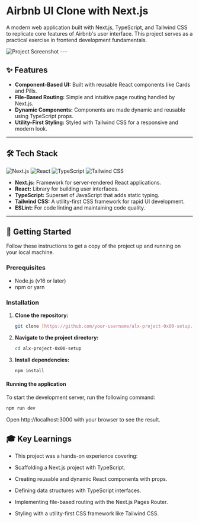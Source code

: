 # Airbnb UI Clone with Next.js

A modern web application built with Next.js, TypeScript, and Tailwind CSS to replicate core features of Airbnb's user interface. This project serves as a practical exercise in frontend development fundamentals.

![Project Screenshot](https://i.imgur.com/example.png) ---

## ✨ Features

- **Component-Based UI:** Built with reusable React components like Cards and Pills.
- **File-Based Routing:** Simple and intuitive page routing handled by Next.js.
- **Dynamic Components:** Components are made dynamic and reusable using TypeScript props.
- **Utility-First Styling:** Styled with Tailwind CSS for a responsive and modern look.

---

## 🛠️ Tech Stack

![Next.js](https://img.shields.io/badge/next.js-000000?style=for-the-badge&logo=nextdotjs&logoColor=white)
![React](https://img.shields.io/badge/react-%2320232a.svg?style=for-the-badge&logo=react&logoColor=%2361DAFB)
![TypeScript](https://img.shields.io/badge/typescript-%23007ACC.svg?style=for-the-badge&logo=typescript&logoColor=white)
![Tailwind CSS](https://img.shields.io/badge/tailwind%20css-%2338B2AC.svg?style=for-the-badge&logo=tailwind-css&logoColor=white)

- **Next.js:** Framework for server-rendered React applications.
- **React:** Library for building user interfaces.
- **TypeScript:** Superset of JavaScript that adds static typing.
- **Tailwind CSS:** A utility-first CSS framework for rapid UI development.
- **ESLint:** For code linting and maintaining code quality.

---

## 🚀 Getting Started

Follow these instructions to get a copy of the project up and running on your local machine.

### Prerequisites

- Node.js (v16 or later)
- npm or yarn

### Installation

1. **Clone the repository:**
   ```bash
   git clone [https://github.com/your-username/alx-project-0x00-setup.git](https://github.com/your-username/alx-project-0x00-setup.git)

2. **Navigate to the project directory:**
   ```bash   
   cd alx-project-0x00-setup

3. **Install dependencies:**
   ```bash
   npm install

#### Running the application
To start the development server, run the following command:
   ```bash
   npm run dev      
```

Open http://localhost:3000 with your browser to see the result.   

## 🎓 Key Learnings
- This project was a hands-on experience covering:

- Scaffolding a Next.js project with TypeScript.

- Creating reusable and dynamic React components with props.

- Defining data structures with TypeScript interfaces.

- Implementing file-based routing with the Next.js Pages Router.

- Styling with a utility-first CSS framework like Tailwind CSS.
